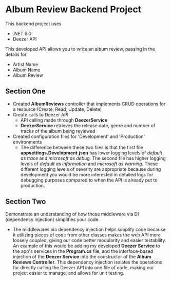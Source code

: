 # Album Review Backend Project

This backend project uses
* .NET 6.0
* Deezer API

This developed API allows you to write an album review, passing in the details for
* Artist Name
* Album Name
* Album Review

## Section One

* Created __AlbumReviews__ controller that implements CRUD operations for a resource (Create, Read, Update, Delete)
* Create calls to Deezer API
    - API calling made through __DeezerService__
    - __DeezerService__ retrieves the release date, genre and number of tracks of the album being reviewed
* Created configuration files for 'Development' and 'Production' environments
    - The difference between these two files is that the first file __appsettings.Development.json__ has lower logging levels of _default as trace_ and _microsoft as debug_. The second file has higher logging levels of _default as information_ and _microsoft as warning_. These different logging levels of severity are appropriate because during development you would be more interested in detailed logs for debugging purposes compared to when the API is already put to production.

## Section Two

Demonstrate an understanding of how these middleware via DI (dependency injection) simplifies your code.

* The middlewares via dependency injection helps simplify code because it utilizing pieces of code from other classes makes the web API more loosely coupled, giving our code better modularity and easier testability. An example of this would be adding my developed __Deezer Service__ to the app's services in the __Program.cs__ file, and the interface-based injection of the __Deezer Service__ into the constructor of the __Album Reviews Controller__. This dependency injection isolates the operations for directly calling the Deezer API into one file of code, making our project easier to manage, and allows for unit testing.